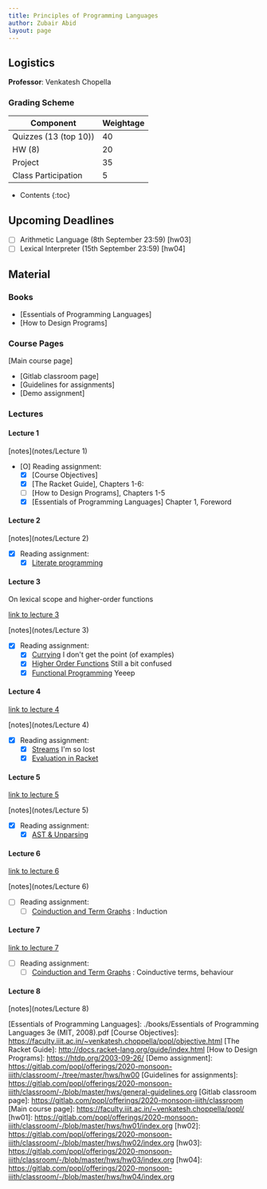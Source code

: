 ```yaml
---
title: Principles of Programming Languages
author: Zubair Abid
layout: page
---
```



## Logistics

**Professor**: Venkatesh Chopella

### Grading Scheme

| Component             | Weightage |
|-----------------------|-----------|
| Quizzes (13 (top 10)) | 40        |
| HW (8)                | 20        |
| Project               | 35        |
| Class Participation   | 5         |

- Contents
{:toc}

## Upcoming Deadlines

- [ ] Arithmetic Language (8th September 23:59) [hw03]
- [ ] Lexical Interpreter (15th September 23:59) [hw04]

## Material

### Books

- [Essentials of Programming Languages]
- [How to Design Programs]

### Course Pages

[Main course page]

- [Gitlab classroom page]
- [Guidelines for assignments]
- [Demo assignment]

### Lectures

#### Lecture 1

[notes](notes/Lecture 1)

- [O] Reading assignment:
    - [X] [Course Objectives]
    - [X] [The Racket Guide], Chapters 1-6:
    - [ ] [How to Design Programs], Chapters 1-5
    - [X] [Essentials of Programming Languages] Chapter 1, Foreword

#### Lecture 2

[notes](notes/Lecture 2)

- [X] Reading assignment:
    - [X] [Literate programming]

#### Lecture 3

On lexical scope and higher-order functions

[link to lecture 3]

[notes](notes/Lecture 3)

- [X] Reading assignment:
    - [X] [Currying] I don't get the point (of examples)
    - [X] [Higher Order Functions] Still a bit confused
    - [X] [Functional Programming] Yeeep

#### Lecture 4

[link to lecture 4]

[notes](notes/Lecture 4)

- [X] Reading assignment:
    - [X] [Streams] I'm so lost
    - [X] [Evaluation in Racket]

#### Lecture 5

[link to lecture 5]

[notes](notes/Lecture 5)

- [X] Reading assignment:
    - [X] [AST & Unparsing]

#### Lecture 6

[link to lecture 6]

[notes](notes/Lecture 6)

- [ ] Reading assignment:
    - [ ] [Coinduction and Term Graphs] : Induction

#### Lecture 7

[link to lecture 7]

- [ ] Reading assignment:
    - [ ] [Coinduction and Term Graphs] : Coinductive terms, behaviour

#### Lecture 8

[notes](notes/Lecture 8)


[Streams]: https://faculty.iiit.ac.in/~venkatesh.choppella/popl/current-topics/streams/index.html
[Evaluation in Racket]: https://faculty.iiit.ac.in/~venkatesh.choppella/popl/current-topics/racket-intro/index.html
[Currying]: https://faculty.iiit.ac.in/~venkatesh.choppella/popl/current-topics/curry/index.html
[Higher Order Functions]: https://faculty.iiit.ac.in/~venkatesh.choppella/popl/current-topics/fp/hof.html
[Functional Programming]: https://faculty.iiit.ac.in/~venkatesh.choppella/popl/current-topics/fp/index.html
[Literate programming]: https://faculty.iiit.ac.in/~venkatesh.choppella/popl/current-topics/literate-programming/index.html
[AST & Unparsing]: https://faculty.iiit.ac.in/~venkatesh.choppella/popl/current-topics/syntax/index.html
[Coinduction and Term Graphs]: https://faculty.iiit.ac.in/~venkatesh.choppella/popl/current-topics/syntax/coterms.html

[link to lecture 3]: https://www.youtube.com/playlist?list=PL8C7LmL6BGm3GRXdtIaw6qtqFhU3U10Dl
[link to lecture 4]: https://www.youtube.com/watch?v=cMxGYUwT6Zg
[link to lecture  5]: https://web.microsoftstream.com/video/d2991309-eba1-4b96-9851-d0d1cd6d6c65
[link to lecture 6]: https://web.microsoftstream.com/video/f4ae66c6-257c-43f6-80c0-5c56fa8355f4
[link to lecture 7]: https://web.microsoftstream.com/video/59ec545f-3029-4d10-a98b-48449a19bdbb

[Essentials of Programming Languages]: ./books/Essentials of Programming Languages 3e (MIT, 2008).pdf
[Course Objectives]: https://faculty.iiit.ac.in/~venkatesh.choppella/popl/objective.html
[The Racket Guide]: http://docs.racket-lang.org/guide/index.html
[How to Design Programs]: https://htdp.org/2003-09-26/
[Demo assignment]: https://gitlab.com/popl/offerings/2020-monsoon-iiith/classroom/-/tree/master/hws/hw00
[Guidelines for assignments]: https://gitlab.com/popl/offerings/2020-monsoon-iiith/classroom/-/blob/master/hws/general-guidelines.org
[Gitlab classroom page]: https://gitlab.com/popl/offerings/2020-monsoon-iiith/classroom
[Main course page]: https://faculty.iiit.ac.in/~venkatesh.choppella/popl/
[hw01]: https://gitlab.com/popl/offerings/2020-monsoon-iiith/classroom/-/blob/master/hws/hw01/index.org
[hw02]: https://gitlab.com/popl/offerings/2020-monsoon-iiith/classroom/-/blob/master/hws/hw02/index.org
[hw03]: https://gitlab.com/popl/offerings/2020-monsoon-iiith/classroom/-/blob/master/hws/hw03/index.org
[hw04]: https://gitlab.com/popl/offerings/2020-monsoon-iiith/classroom/-/blob/master/hws/hw04/index.org
